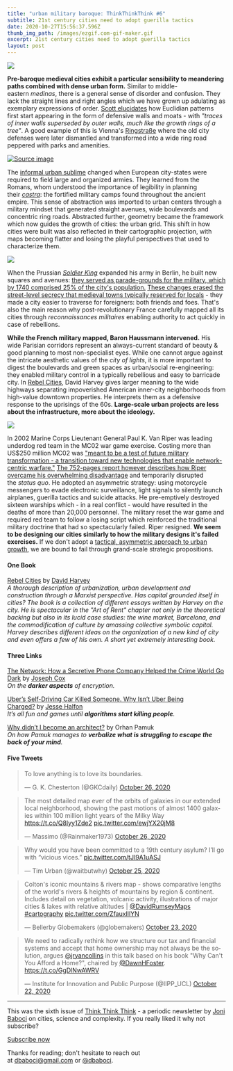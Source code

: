 ```yaml
---
title: "urban military baroque: ThinkThinkThink #6"
subtitle: 21st century cities need to adopt guerilla tactics
date: 2020-10-27T15:56:37.596Z
thumb_img_path: /images/ezgif.com-gif-maker.gif
excerpt: 21st century cities need to adopt guerilla tactics
layout: post
---
```

<!--StartFragment-->

[![](https://cdn.substack.com/image/fetch/w_1456,c_limit,f_auto,q_auto:good,fl_progressive:steep/https%3A%2F%2Fbucketeer-e05bbc84-baa3-437e-9518-adb32be77984.s3.amazonaws.com%2Fpublic%2Fimages%2Fba827ae0-b2cb-4e50-86a1-4f241f252739_1735x928.png)](https://cdn.substack.com/image/fetch/f_auto,q_auto:good,fl_progressive:steep/https%3A%2F%2Fbucketeer-e05bbc84-baa3-437e-9518-adb32be77984.s3.amazonaws.com%2Fpublic%2Fimages%2Fba827ae0-b2cb-4e50-86a1-4f241f252739_1735x928.png)

**Pre-baroque medieval cities exhibit a particular sensibility to meandering paths combined with dense urban form.** Similar to middle-eastern *medinas*, there is a general sense of disorder and confusion. They lack the straight lines and right angles which we have grown up adulating as exemplary expressions of order. [Scott elucidates](https://www.goodreads.com/book/show/20186.Seeing_Like_a_State) how Euclidian patterns first start appearing in the form of defensive walls and moats - with *"traces of inner walls superseded by outer walls, much like the growth rings of a tree"*. A good example of this is Vienna's [Ringstraße](https://en.wikipedia.org/wiki/Vienna_Ring_Road) where the old city defenses were later dismantled and transformed into a wide ring road peppered with parks and amenities.

[![Source image](https://cdn.substack.com/image/fetch/w_1456,c_limit,f_auto,q_auto:good,fl_lossy/https%3A%2F%2Fbucketeer-e05bbc84-baa3-437e-9518-adb32be77984.s3.amazonaws.com%2Fpublic%2Fimages%2F83f13d04-4a64-4a4d-bb98-e9373f1b9b5a_780x467.gif)](https://cdn.substack.com/image/fetch/f_auto,q_auto:good,fl_progressive:steep/https%3A%2F%2Fbucketeer-e05bbc84-baa3-437e-9518-adb32be77984.s3.amazonaws.com%2Fpublic%2Fimages%2F83f13d04-4a64-4a4d-bb98-e9373f1b9b5a_780x467.gif)

The [informal urban sublime](https://thinkthinkthink.substack.com/p/the-informal-sublime-thinkthinkthink) changed when European city-states were required to field large and organized armies. They learned from the Romans, whom understood the importance of legibility in planning their *[castra](https://en.wikipedia.org/wiki/Castra)*: the fortified military camps found throughout the ancient empire. This sense of abstraction was imported to urban centers through a military mindset that generated straight avenues, wide boulevards and concentric ring roads. Abstracted further, geometry became the framework which now guides the growth of cities: the urban grid. This shift in how cities were built was also reflected in their cartographic projection, with maps becoming flatter and losing the playful perspectives that used to characterize them.

[![](https://cdn.substack.com/image/fetch/w_1456,c_limit,f_auto,q_auto:good,fl_progressive:steep/https%3A%2F%2Fbucketeer-e05bbc84-baa3-437e-9518-adb32be77984.s3.amazonaws.com%2Fpublic%2Fimages%2Fa9f1d14f-9bb6-4198-876f-38a096ad52bf_1596x814.jpeg)](https://cdn.substack.com/image/fetch/f_auto,q_auto:good,fl_progressive:steep/https%3A%2F%2Fbucketeer-e05bbc84-baa3-437e-9518-adb32be77984.s3.amazonaws.com%2Fpublic%2Fimages%2Fa9f1d14f-9bb6-4198-876f-38a096ad52bf_1596x814.jpeg)

When the Prussian *[Soldier King](https://en.wikipedia.org/wiki/Frederick_William_I_of_Prussia)* expanded his army in Berlin, he built new squares and avenues: [they served as parade-grounds for the military, which by 1740 comprised 25% of the city's population.](https://www.bl.uk/picturing-places/articles/the-baroque-city-town-plans-of-the-18th-century) [These changes erased the street-level secrecy that medieval towns typically reserved for locals](https://www.goodreads.com/book/show/20186.Seeing_Like_a_State) - they made a city easier to traverse for foreigners: both friends and foes. That's also the main reason why post-revolutionary France carefully mapped all its cities through *reconnaissances militaires* enabling authority to act quickly in case of rebellions.

**While the French military mapped, Baron Haussmann intervened.** His wide Parisian corridors represent an always-current standard of beauty & good planning to most non-specialist eyes. While one cannot argue against the intricate aesthetic values of the *city of lights*, it is more important to digest the boulevards and green spaces as urban/social re-engineering: they enabled military control in a typically rebellious and easy to barricade city. In [Rebel Cities](https://www.goodreads.com/book/show/13095855-rebel-cities), David Harvey gives larger meaning to the wide highways separating impoverished American inner-city neighborhoods from high-value downtown properties. He interprets them as a defensive response to the uprisings of the 60s. **Large-scale urban projects are less about the infrastructure, more about the ideology.**

[![](https://cdn.substack.com/image/fetch/w_1456,c_limit,f_auto,q_auto:good,fl_progressive:steep/https%3A%2F%2Fbucketeer-e05bbc84-baa3-437e-9518-adb32be77984.s3.amazonaws.com%2Fpublic%2Fimages%2F26c9bdaf-34a8-454d-940a-66db238007dc_1501x442.jpeg)](https://cdn.substack.com/image/fetch/f_auto,q_auto:good,fl_progressive:steep/https%3A%2F%2Fbucketeer-e05bbc84-baa3-437e-9518-adb32be77984.s3.amazonaws.com%2Fpublic%2Fimages%2F26c9bdaf-34a8-454d-940a-66db238007dc_1501x442.jpeg)

In 2002 Marine Corps Lieutenant General Paul K. Van Riper was leading underdog red team in the MC02 war game exercise. Costing more than US$250 million MC02 was ["meant to be a test of future military transformation - a transition toward new technologies that enable network-centric warfare."](https://en.wikipedia.org/wiki/Millennium_Challenge_2002) [The 752-pages report however describes how Riper overcame his overwhelming disadvantage](https://www.esd.whs.mil/Portals/54/Documents/FOID/Reading%20Room/Joint_Staff/12-F-0344-Millennium-Challenge-2002-Experiment-Report.pdf) and temporarily disrupted the *status quo*. He adopted an asymmetric strategy: using motorcycle messengers to evade electronic surveillance, light signals to silently launch airplanes, guerilla tactics and suicide attacks. He pre-emptively destroyed sixteen warships which - in a real conflict - would have resulted in the deaths of more than 20,000 personnel. The military reset the war game and required red team to follow a losing script which reinforced the traditional military doctrine that had so spectacularly failed. Riper resigned. **We seem to be designing our cities similarly to how the military designs it's failed exercises.** If we don't adopt a [tactical, asymmetric approach to urban growth](https://thinkthinkthink.substack.com/p/cities-and-dna-september-2020), we are bound to fail through grand-scale strategic propositions.

#### **One Book**

[Rebel Cities](https://www.goodreads.com/book/show/13095855-rebel-cities) by [David Harvey](https://twitter.com/profdavidharvey?lang=en)\
*A thorough description of urbanization, urban development and construction through a Marxist perspective. Has capital grounded itself in cities? The book is a collection of different essays written by Harvey on the city. He is spectacular in the "Art of Rent" chapter not only in the theoretical backing but also in its lucid case studies: the wine market, Barcelona, and the commodification of culture by amassing collective symbolic capital. Harvey describes different ideas on the organization of a new kind of city and even offers a few of his own. A short yet extremely interesting book.*

#### Three Links

[The Network: How a Secretive Phone Company Helped the Crime World Go Dark](https://www.vice.com/en/article/v7m4pj/the-network-vincent-ramos-phantom-secure) by [Joseph Cox](https://twitter.com/josephfcox)\
*On the **darker aspects** of encryption.*

[Uber’s Self-Driving Car Killed Someone. Why Isn’t Uber Being Charged?](https://slate.com/technology/2020/10/uber-self-driving-car-death-arizona-vs-vasquez.html) by [Jesse Halfon](https://twitter.com/HalfonJesse)\
*It’s all fun and games until **algorithms start killing people**.*

[Why didn’t I become an architect?](https://autonomies.org/2016/11/orhan-pamuk-why-didnt-i-become-an-architect/) by Orhan Pamuk\
*On how Pamuk manages to **verbalize what is struggling to escape the back of your mind**.*

#### Five Tweets

<!--StartFragment-->

<blockquote class="twitter-tweet"><p lang="en" dir="ltr">To love anything is to love its boundaries.</p>&mdash; G. K. Chesterton (@GKCdaily) <a href="https://twitter.com/GKCdaily/status/1320858734373957637?ref_src=twsrc%5Etfw">October 26, 2020</a></blockquote> <script async src="https://platform.twitter.com/widgets.js" charset="utf-8"></script>

<!--EndFragment-->

<!--StartFragment-->

<blockquote class="twitter-tweet"><p lang="en" dir="ltr">The most detailed map ever of the orbits of galaxies in our extended local neighborhood, showing the past motions of almost 1400 galaxies within 100 million light years of the Milky Way <a href="https://t.co/Q8lyy1Zde2">https://t.co/Q8lyy1Zde2</a> <a href="https://t.co/ewjYX20jM8">pic.twitter.com/ewjYX20jM8</a></p>&mdash; Massimo (@Rainmaker1973) <a href="https://twitter.com/Rainmaker1973/status/1320750472458883072?ref_src=twsrc%5Etfw">October 26, 2020</a></blockquote> <script async src="https://platform.twitter.com/widgets.js" charset="utf-8"></script>

<!--EndFragment--><!--StartFragment-->

<blockquote class="twitter-tweet"><p lang="en" dir="ltr">Why would you have been committed to a 19th century asylum? I’ll go with “vicious vices.” <a href="https://t.co/tJI9A1uASJ">pic.twitter.com/tJI9A1uASJ</a></p>&mdash; Tim Urban (@waitbutwhy) <a href="https://twitter.com/waitbutwhy/status/1320418808163684352?ref_src=twsrc%5Etfw">October 25, 2020</a></blockquote> <script async src="https://platform.twitter.com/widgets.js" charset="utf-8"></script>

<!--EndFragment--><!--StartFragment-->

<blockquote class="twitter-tweet"><p lang="en" dir="ltr">Colton&#39;s iconic mountains &amp; rivers map - shows comparative lengths of the world&#39;s rivers &amp; heights of mountains by region &amp; continent. Includes detail on vegetation, volcanic activity, illustrations of major cities &amp; lakes with relative altitudes | <a href="https://twitter.com/DavidRumseyMaps?ref_src=twsrc%5Etfw">@DavidRumseyMaps</a> <a href="https://twitter.com/hashtag/cartography?src=hash&amp;ref_src=twsrc%5Etfw">#cartography</a> <a href="https://t.co/ZfauxlIlYN">pic.twitter.com/ZfauxlIlYN</a></p>&mdash; Bellerby Globemakers (@globemakers) <a href="https://twitter.com/globemakers/status/1319557699311489024?ref_src=twsrc%5Etfw">October 23, 2020</a></blockquote> <script async src="https://platform.twitter.com/widgets.js" charset="utf-8"></script>

<!--EndFragment--><!--StartFragment-->

<blockquote class="twitter-tweet"><p lang="en" dir="ltr">We need to radically rethink how we structure our tax and financial systems and accept that home ownership may not always be the solution, argues <a href="https://twitter.com/jryancollins?ref_src=twsrc%5Etfw">@jryancollins</a> in this talk based on his book &quot;Why Can&#39;t You Afford a Home?&quot;, chaired by <a href="https://twitter.com/DawnHFoster?ref_src=twsrc%5Etfw">@DawnHFoster</a>. <a href="https://t.co/GgDlNwAWRV">https://t.co/GgDlNwAWRV</a></p>&mdash; Institute for Innovation and Public Purpose (@IIPP_UCL) <a href="https://twitter.com/IIPP_UCL/status/1319338247898759168?ref_src=twsrc%5Etfw">October 22, 2020</a></blockquote> <script async src="https://platform.twitter.com/widgets.js" charset="utf-8"></script>

<!--EndFragment-->

- - -

This was the sixth issue of [Think Think Think](https://thinkthinkthink.substack.com/) - a periodic newsletter by [Joni Baboci](https://joni.baboci.net/) on cities, science and complexity. If you really liked it why not subscribe?

[Subscribe now](https://thinkthinkthink.substack.com/subscribe)

[](https://thinkthinkthink.substack.com/subscribe)Thanks for reading; don't hesitate to reach out at [dbaboci@gmail.com](mailto:dbaboci@gmail.com) or [@dbaboci](http://twitter.com/dbaboci).

<!--EndFragment-->